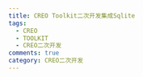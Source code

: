 ```yaml
---
title: CREO Toolkit二次开发集成Sqlite
tags:
  - CREO
  - TOOLKIT
  - CREO二次开发
comments: true
category: CREO二次开发
---
```

